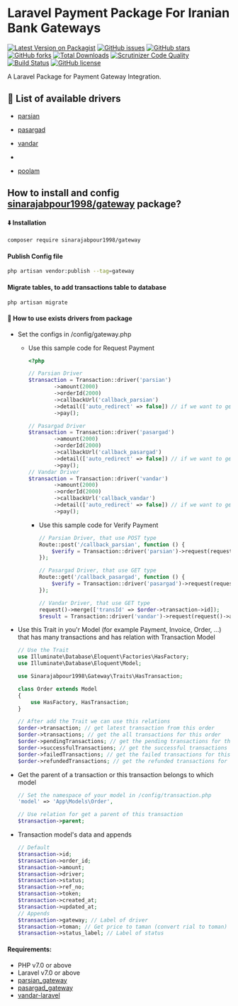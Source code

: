 # Laravel Payment Package For Iranian Bank Gateways
[![Latest Version on Packagist](https://img.shields.io/packagist/v/sinarajabpour1998/transaction.svg?style=flat-square)](https://packagist.org/packages/sinarajabpour1998/gateway)
[![GitHub issues](https://img.shields.io/github/issues/sinarajabpour1998/gateway?style=flat-square)](https://github.com/sinarajabpour1998/gateway/issues)
[![GitHub stars](https://img.shields.io/github/stars/sinarajabpour1998/gateway?style=flat-square)](https://github.com/sinarajabpour1998/gateway/stargazers)
[![GitHub forks](https://img.shields.io/github/forks/sinarajabpour1998/gateway?style=flat-square)](https://github.com/sinarajabpour1998/gateway/network)
[![Total Downloads](https://img.shields.io/packagist/dt/sinarajabpour1998/gateway.svg?style=flat-square)](https://packagist.org/packages/sinarajabpour1998/gateway)
[![Scrutinizer Code Quality](https://scrutinizer-ci.com/g/sinarajabpour1998/gateway/badges/quality-score.png?b=master)](https://scrutinizer-ci.com/g/sinarajabpour1998/gateway/?branch=master)
[![Build Status](https://scrutinizer-ci.com/g/sinarajabpour1998/gateway/badges/build.png?b=master)](https://scrutinizer-ci.com/g/sinarajabpour1998/gateway/build-status/master)
[![GitHub license](https://img.shields.io/github/license/sinarajabpour1998/gateway?style=flat-square)](https://github.com/sinarajabpour1998/gateway/blob/master/LICENSE)

A Laravel Package for Payment Gateway Integration.

## <g-emoji class="g-emoji" alias="gem" fallback-src="https://github.githubassets.com/images/icons/emoji/unicode/1f48e.png">💎</g-emoji> List of available drivers

- [parsian](https://www.pec.ir/)

- [pasargad](https://bpi.ir/)

- [vandar](https://vandar.io/)
- 
- [poolam](https://poolam.ir/fa/)


## How to install and config [sinarajabpour1998/gateway](https://github.com/sinarajabpour1998/gateway) package?

#### <g-emoji class="g-emoji" alias="arrow_down" fallback-src="https://github.githubassets.com/images/icons/emoji/unicode/2b07.png">⬇️</g-emoji> Installation

```bash
composer require sinarajabpour1998/gateway
```

#### Publish Config file

```bash
php artisan vendor:publish --tag=gateway
```

#### Migrate tables, to add transactions table to database

```bash
php artisan migrate
```

#### <g-emoji class="g-emoji" alias="book" fallback-src="https://github.githubassets.com/images/icons/emoji/unicode/1f4d6.png">📖</g-emoji> How to use exists drivers from package

- Set the configs in /config/gateway.php

  - Use this sample code for Request Payment 

      ```php
      <?php
  
      // Parsian Driver
      $transaction = Transaction::driver('parsian')
              ->amount(2000)
              ->orderId(2000)
              ->callbackUrl('callback_parsian')
              ->detail(['auto_redirect' => false]) // if we want to get {token, url} and not auto redirect to Bank Gateway.
              ->pay();
  
      // Pasargad Driver
      $transaction = Transaction::driver('pasargad')
              ->amount(2000)
              ->orderId(2000)
              ->callbackUrl('callback_pasargad')
              ->detail(['auto_redirect' => false]) // if we want to get {token, url} and not auto redirect to Bank Gateway.
              ->pay();
      // Vandar Driver
      $transaction = Transaction::driver('vandar')
              ->amount(2000)
              ->orderId(2000)
              ->callbackUrl('callback_vandar')
              ->detail(['auto_redirect' => false]) // if we want to get {token, url} and not auto redirect to Bank Gateway.
              ->pay();

      ```
  
    - Use this sample code for Verify Payment

        ```php
        // Parsian Driver, that use POST type
        Route::post('/callback_parsian', function () {
            $verify = Transaction::driver('parsian')->request(request()->all())->verify();
        });
    
        // Pasargad Driver, that use GET type
        Route::get('/callback_pasargad', function () {
            $verify = Transaction::driver('pasargad')->request(request()->all())->verify();
        });
      
        // Vandar Driver, that use GET type
        request()->merge(['transId' => $order->transaction->id]);
        $result = Transaction::driver('vandar')->request(request()->all())->verify();
      ```

- Use this Trait in you'r Model (for example Payment, Invoice, Order, ...) that has many transactions and has relation with Transaction Model

    ```php
    // Use the Trait
    use Illuminate\Database\Eloquent\Factories\HasFactory;
    use Illuminate\Database\Eloquent\Model;
  
    use Sinarajabpour1998\Gateway\Traits\HasTransaction;
    
    class Order extends Model
    {
        use HasFactory, HasTransaction;
    }
  
    // After add the Trait we can use this relations
    $order->transaction; // get latest transaction from this order
    $order->transactions; // get the all transactions for this order
    $order->pendingTransactions; // get the pending transactions for this order
    $order->successfulTransactions; // get the successful transactions for this order
    $order->failedTransactions; // get the failed transactions for this order
    $order->refundedTransactions; // get the refunded transactions for this order
    ```
- Get the parent of a transaction or this transaction belongs to which model

    ```php
    // Set the namespace of your model in /config/transaction.php
    'model' => 'App\Models\Order',

    // Use relation for get a parent of this transaction
    $transaction->parent;
    ```
  
- Transaction model's data and appends

    ```php
    // Default
    $transaction->id;
    $transaction->order_id;
    $transaction->amount;
    $transaction->driver;
    $transaction->status;
    $transaction->ref_no;
    $transaction->token;
    $transaction->created_at;
    $transaction->updated_at;
    // Appends
    $transaction->gateway; // Label of driver 
    $transaction->toman; // Get price to taman (convert rial to toman)
    $transaction->status_label; // Label of status
    ```

#### Requirements:

- PHP v7.0 or above
- Laravel v7.0 or above
- [parsian_gateway](https://github.com/sinarajabpour1998/parsian_gateway)
- [pasargad_gateway](https://github.com/sinarajabpour1998/pasargad_gateway)
- [vandar-laravel](https://github.com/maryamnbyn/vandar-laravel)
